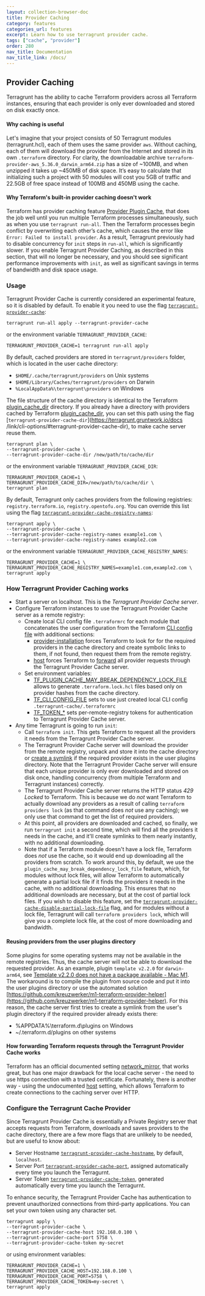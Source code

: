 ```yaml
---
layout: collection-browser-doc
title: Provider Caching
category: features
categories_url: features
excerpt: Learn how to use terragrunt provider cache.
tags: ["cache", "provider"]
order: 280
nav_title: Documentation
nav_title_link: /docs/
---
```


## Provider Caching

Terragrunt has the ability to cache Terraform providers across all Terraform instances, ensuring that each provider is only ever downloaded and stored on disk exactly once.

#### Why caching is useful

Let's imagine that your project consists of 50 Terragrunt modules (terragrunt.hcl), each of them uses the same provider `aws`. Without caching, each of them will download the provider from the Internet and stored in its own `.terraform` directory. For clarity, the downloadable archive `terraform-provider-aws_5.36.0_darwin_arm64.zip` has a size of ~100MB, and when unzipped it takes up ~450MB of disk space. It’s easy to calculate that initializing such a project with 50 modules will cost you 5GB of traffic and 22.5GB of free space instead of 100MB and 450MB using the cache.

#### Why Terraform's built-in provider caching doesn't work

Terraform has provider caching feature [Provider Plugin Cache](https://developer.hashicorp.com/terraform/cli/config/config-file#provider-plugin-cache), that does the job well until you run multiple Terraform processes simultaneously, such as when you use `terragrunt run-all`. Then the Terraform processes begin conflict by overwriting each other’s cache, which causes the error like `Error: Failed to install provider`. As a result, Terragrunt previously had to disable concurrency for `init` steps in `run-all`, which is significantly slower. If you enable Terragrunt Provider Caching, as described in this section, that will no longer be necessary, and you should see significant performance improvements with `init`, as well as significant savings in terms of bandwidth and disk space usage.

### Usage

Terragrunt Provider Cache is currently considered an experimental feature, so it is disabled by default. To enable it you need to use the flag [`terragrunt-provider-cache`](https://terragrunt.gruntwork.io/docs/reference/cli-options/#terragrunt-provider-cache):

``` shell
terragrunt run-all apply --terragrunt-provider-cache
```
or the environment variable `TERRAGRUNT_PROVIDER_CACHE`:

``` shell
TERRAGRUNT_PROVIDER_CACHE=1 terragrunt run-all apply
```

By default, cached providers are stored in `terragrunt/providers` folder, which is located in the user cache directory:

* `$HOME/.cache/terragrunt/providers` on Unix systems
* `$HOME/Library/Caches/terragrunt/providers` on Darwin
* `%LocalAppData%\terragrunt\providers` on Windows

The file structure of the cache directory is identical to the Terraform [plugin_cache_dir](https://developer.hashicorp.com/terraform/cli/config/config-file#provider-plugin-cache) directory. If you already have a directory with providers cached by Terraform [plugin_cache_dir](https://developer.hashicorp.com/terraform/cli/config/config-file#provider-plugin-cache), you can set this path using the flag [`terragrunt-provider-cache-dir`](https://terragrunt.gruntwork.io/docs /link/cli-options/#terragrunt-provider-cache-dir), to make cache server reuse them.

``` shell
terragrunt plan \
--terragrunt-provider-cache \
--terragrunt-provider-cache-dir /new/path/to/cache/dir
```

or the environment variable `TERRAGRUNT_PROVIDER_CACHE_DIR`:

``` shell
TERRAGRUNT_PROVIDER_CACHE=1 \
TERRAGRUNT_PROVIDER_CACHE_DIR=/new/path/to/cache/dir \
terragrunt plan
```

By default, Terragrunt only caches providers from the following registries: `registry.terraform.io`, `registry.opentofu.org`. You can override this list using the flag [`terragrunt-provider-cache-registry-names`](https://terragrunt.gruntwork.io/docs/reference/cli-options/#terragrunt-provider-cache-registry-names):


``` shell
terragrunt apply \
--terragrunt-provider-cache \
--terragrunt-provider-cache-registry-names example1.com \
--terragrunt-provider-cache-registry-names example2.com
```

or the environment variable `TERRAGRUNT_PROVIDER_CACHE_REGISTRY_NAMES`:

``` shell
TERRAGRUNT_PROVIDER_CACHE=1 \
TERRAGRUNT_PROVIDER_CACHE_REGISTRY_NAMES=example1.com,example2.com \
terragrunt apply
```

### How Terragrunt Provider Caching works

* Start a server on localhost. This is the _Terragrunt Provider Cache server_.
* Configure Terraform instances to use the Terragrunt Provider Cache server as a remote registry:
  * Create local CLI config file `.terraformrc` for each module that concatenates the user configuration from the Terraform [CLI config file](https://developer.hashicorp.com/terraform/cli/config/config-file) with additional sections:
     * [provider-installation](https://developer.hashicorp.com/terraform/cli/config/config-file#provider-installation) forces Terraform to look for for the required providers in the cache directory and create symbolic links to them, if not found, then request them from the remote registry.
     * [host](https://github.com/hashicorp/terraform/issues/28309) forces Terraform to [forward](#how-forwarding-terraform-requests-through-the-terragrunt-Provider-cache-works) all provider requests through the Terragrunt Provider Cache server.
  * Set environment variables:
     * [TF_PLUGIN_CACHE_MAY_BREAK_DEPENDENCY_LOCK_FILE](https://developer.hashicorp.com/terraform/cli/config/config-file#allowing-the-provider-plugin-cache-to-break-the-dependency-lock-file) allows to generate `.terraform.lock.hcl` files based only on provider hashes from the cache directory.
     * [TF_CLI_CONFIG_FILE](https://developer.hashicorp.com/terraform/cli/config/environment-variables#tf_plugin_cache_dir) sets to use just created local CLI config `.terragrunt-cache/.terraformrc`
     * [TF_TOKEN_*](https://developer.hashicorp.com/terraform/cli/config/config-file#environment-variable-credentials) sets per-remote-registry tokens for authentication to Terragrunt Provider Cache server.
* Any time Terragrunt is going to run `init`:
    * Call `terraform init`. This gets Terraform to request all the providers it needs from the Terragrunt Provider Cache server.
    * The Terragrunt Provider Cache server will download the provider from the remote registry, unpack and store it into the cache directory or [create a symlink](#reusing-providers-from-the-user-plugins-directory) if the required provider exists in the user plugins directory. Note that the Terragrunt Provider Cache server will ensure that each unique provider is only ever downloaded and stored on disk once, handling concurrency (from multiple Terraform and Terragrunt instances) correctly.
    * The Terragrunt Provider Cache server returns the HTTP status _429 Locked_ to Terraform. This is because we do _not_ want Terraform to actually download any providers as a result of calling `terraform providers lock` (as that command does _not_ use any caching); we only use that command to get the list of required providers.
    * At this point, all providers are downloaded and cached, so finally, we run `terragrunt init` a second time, which will find all the providers it needs in the cache, and it'll create symlinks to them nearly instantly, with no additional downloading.
    * Note that if a Terraform module doesn't have a lock file, Terraform does _not_ use the cache, so it would end up downloading all the providers from scratch. To work around this, by default, we use the `plugin_cache_may_break_dependency_lock_file` feature, which, for modules without lock files, will allow Terraform to automatically generate a partial lock file if it finds the providers it needs in the cache, with no additional downloading. This ensures that no additional downloads are necessary, but at the cost of partial lock files. If you wish to disable this feature, set the [`terragrunt-provider-cache-disable-partial-lock-file`](https://terragrunt.gruntwork.io/docs/reference/cli-options/#terragrunt-provider-cache-disable-partial-lock-file) flag, and for modules without a lock file, Terragrunt will call `terraform providers lock`, which will give you a complete lock file, at the cost of more downloading and bandwidth.

#### Reusing providers from the user plugins directory

Some plugins for some operating systems may not be available in the remote registries. Thus, the cache server will not be able to download the requested provider. As an example, plugin `template v2.2.0` for `darwin-arm64`, see [Template v2.2.0 does not have a package available - Mac M1](https://discuss.hashicorp.com/t/template-v2-2-0-does-not-have-a-package-available-mac-m1/35099). The workaround is to compile the plugin from source code and put it into the user plugins directory or use the automated solution [https://github.com/kreuzwerker/m1-terraform-provider-helper](https://github.com/kreuzwerker/m1-terraform-provider-helper). For this reason, the cache server first tries to create a symlink from the user's plugin directory if the required provider already exists there:

* %APPDATA%\terraform.d\plugins on Windows
* ~/.terraform.d/plugins on other systems


#### How forwarding Terraform requests through the Terragrunt Provider Cache works

Terraform has an official documented setting [network_mirror](https://developer.hashicorp.com/terraform/cli/config/config-file#network_mirror), that works great, but has one major drawback for the local cache server - the need to use https connection with a trusted certificate. Fortunately, there is another way - using the undocumented [host](https://github.com/hashicorp/terraform/issues/28309) setting, which allows Terraform to create connections to the caching server over HTTP.


### Configure the Terragrunt Cache Provider

Since Terragrunt Provider Cache is essentially a Private Registry server that accepts requests from Terraform, downloads and saves providers to the cache directory, there are a few more flags that are unlikely to be needed, but are useful to know about:

* Server Hostname [`terragrunt-provider-cache-hostname`](https://terragrunt.gruntwork.io/docs/reference/cli-options/#terragrunt-provider-cache-hostname), by default, `localhost`.
* Server Port [`terragrunt-provider-cache-port`](https://terragrunt.gruntwork.io/docs/reference/cli-options/#terragrunt-provider-cache-port), assigned automatically  every time you launch the Terragurnt.
* Server Token [`terragrunt-provider-cache-token`](https://terragrunt.gruntwork.io/docs/reference/cli-options/#terragrunt-provider-cache-token), generated automatically every time you launch  the Terragurnt.

To enhance security, the Terragrunt Provider Cache has authentication to prevent unauthorized connections from third-party applications. You can set your own token using any character set.

``` shell
terragrunt apply \
--terragrunt-provider-cache \
--terragrunt-provider-cache-host 192.168.0.100 \
--terragrunt-provider-cache-port 5758 \
--terragrunt-provider-cache-token my-secret
```
or using environment variables:

``` shell
TERRAGRUNT_PROVIDER_CACHE=1 \
TERRAGRUNT_PROVIDER_CACHE_HOST=192.168.0.100 \
TERRAGRUNT_PROVIDER_CACHE_PORT=5758 \
TERRAGRUNT_PROVIDER_CACHE_TOKEN=my-secret \
terragrunt apply
```

